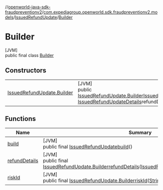 //[openworld-java-sdk-fraudpreventionv2](../../../../index.md)/[com.expediagroup.openworld.sdk.fraudpreventionv2.models](../../index.md)/[IssuedRefundUpdate](../index.md)/[Builder](index.md)

# Builder

[JVM]\
public final class [Builder](index.md)

## Constructors

| | |
|---|---|
| [IssuedRefundUpdate.Builder](-issued-refund-update.-builder.md) | [JVM]<br>public [IssuedRefundUpdate.Builder](index.md)[IssuedRefundUpdate.Builder](-issued-refund-update.-builder.md)([String](https://docs.oracle.com/javase/8/docs/api/java/lang/String.html)riskId, [IssuedRefundUpdateDetails](../../-issued-refund-update-details/index.md)refundDetails) |

## Functions

| Name | Summary |
|---|---|
| [build](build.md) | [JVM]<br>public final [IssuedRefundUpdate](../index.md)[build](build.md)() |
| [refundDetails](refund-details.md) | [JVM]<br>public final [IssuedRefundUpdate.Builder](index.md)[refundDetails](refund-details.md)([IssuedRefundUpdateDetails](../../-issued-refund-update-details/index.md)refundDetails) |
| [riskId](risk-id.md) | [JVM]<br>public final [IssuedRefundUpdate.Builder](index.md)[riskId](risk-id.md)([String](https://docs.oracle.com/javase/8/docs/api/java/lang/String.html)riskId) |
